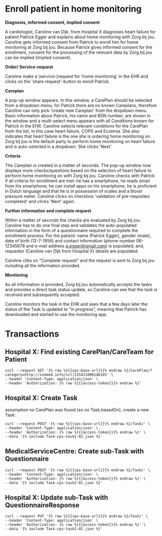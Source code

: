 # Enroll patient in home monitoring

<b>Diagnosis, informed consent, implied consent</b>

A cardiologist, Caroline van Dijk, from Hospital X diagnoses heart failure for patient Patrick Egger and explains about home monitoring with Zorg bij jou. Caroline gets informed consent from Patrick to enroll him for home monitoring at Zorg bij jou. Because Patrick gives informed consent for the enrollment, consent for the processing of the relevant data by Zorg bij jou can be implied (implied consent).

<b>Order/ Service-request</b>

Caroline make a (service-)request for 'home monitoring' in the EHR and clicks on the 'share request'-button to enroll Patrick. 

<b>Careplan</b>

A pop-up window appears. In this window, a CarePlan should be selected from a dropdown menu; for Patrick there are no known Careplans, therefore Caroline can only pick 'create new Careplan' from the dropdown menu. Basic information about Patrick, his name and BSN number, are shown in the window and a multi-select menu appears with all Conditions known for Patrick in the EHR. Caroline selects relevant conditions for the CarePlan from the list, in this case heart failure, COPD and Eczemia. She also indicates that heart failure is the one she is ordering home monitoring on. Zorg bij jou is the default party to perform home monitoring on heart failure and is auto-selected in a dropdown. She clicks 'Next'. 

<b>Criteria</b>

The Careplan is created in a matter of seconds. The pop-up window now displays more checks/questions based on the selection of heart failure to perform home monitoring on with Zorg bij jou. Caroline checks with Patrick if all criteria for enrollment are met: he has a smartphone, he reads email from his smartphone, he can install apps on his smartphone, he is proficient in Dutch language and that he is in possession of scales and a blood pressure meter. Caroline clicks on checkbox 'validation of pre-requisites completed' and clicks 'Next' again. 

<b>Further information and complete request</b>

Within a matter of seconds the checks are evaluated by Zorg bij jou. Caroline has to do one final step and validates the auto-populated information in the form of a questionnaire required to complete the enrollment process. For the patient: name (Patrick Egger), gender (male), date of birth (12-7-1956) and contact information (phone-number 06-12345678 and e-mail address p.egger@gmail.com) is populated; and, requestor (Caroline van Dijk from Hospital X) details are populated. 

Caroline cliks on "Complete request" and the request is sent to Zorg bij jou including all the information provided. 

<b>Monitoring</b>

As all information is provided, Zorg bij jou automatically accepts the tasks and provides a direct task status update, so Caroline can see that the task is received and subsequently accepted. 

Caroline monitors the task in the EHR and sees that a few days later the status of the Task is updated to “in progress”, meaning that Patrick has downloaded and started to use the monitoring app.


# Transactions

## Hospital X: Find existing CarePlan/CareTeam for Patient

```
curl --request GET '{% raw %}{{cps-base-url}}{% endraw %}/CarePlan/?category=http://snomed.info/sct|135411000146103' \
--header 'Content-Type: application/json' \
--header 'Authorization: {% raw %}{{access-token}}{% endraw %}'
```

## Hospital X: Create Task 

assumption no CarePlan was found (so no Task.basedOn), create a new Task:

```
curl --request POST '{% raw %}{{cps-base-url}}{% endraw %}/Task/' \
--header 'Content-Type: application/json' \
--header 'Authorization: {% raw %}{{access-token}}{% endraw %}' \
--data '{% include Task-cps-task1-01.json %}'
```

## MedicalServiceCentre: Create sub-Task with Questionnaire

```
curl --request POST '{% raw %}{{cps-base-url}}{% endraw %}/Task/' \
--header 'Content-Type: application/json' \
--header 'Authorization: {% raw %}{{access-token}}{% endraw %}' \
--data '{% include Task-cps-task2-01.json %}'
```

## Hospital X: Update sub-Task with QuestionnaireResponse

```
curl --request PUT '{% raw %}{{cps-base-url}}{% endraw %}/Task/' \
--header 'Content-Type: application/json' \
--header 'Authorization: {% raw %}{{access-token}}{% endraw %}' \
--data '{% include Task-cps-task2-02.json %}'
```